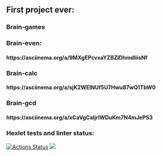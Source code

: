 <h2>First project ever:</h2>
<p><h3>Brain-games</h3>

<h3>Brain-even:</h3>
<p><h4>https://asciinema.org/a/9MXgEPcvxaYZBZlDhmdIiisNf</h4></p>


<h3>Brain-calc</h3>
<p><h4>https://asciinema.org/a/sjK2WElNUf5U7Hwu87wQ1TbW0</h4></p>

<h3>Brain-gcd</h3>
<p><h4>https://asciinema.org/a/xCaVgCaIjrIWDuKm7N4mJePS3</h4></p>

### Hexlet tests and linter status:
[![Actions Status](https://github.com/Artemka1989/python-project-49/workflows/hexlet-check/badge.svg)](https://github.com/Artemka1989/python-project-49/actions)
<a href="https://codeclimate.com/github/Artemka1989/python-project-49/maintainability"><img src="https://api.codeclimate.com/v1/badges/8ba36e38c6ba95520ab9/maintainability" /></a>

